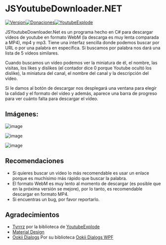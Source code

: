 <h1> JSYoutubeDownloader.NET </h1>

[![Version](https://img.shields.io/badge/Versi%C3%B3n-1.5-red)](https://github.com/Ts-Pytham/JSYoutubeDownloader.NET/releases/tag/v1.5)[![Donaciones](https://img.shields.io/badge/Donaciones-$$$-blue)](https://paypal.me/johansanchezdl?locale.x=es_XC)[![YoutubeExplode](https://img.shields.io/badge/YoutubeExplode-6.1.2-Green)](https://github.com/Tyrrrz/YoutubeExplode)

<p> 
  JSYoutubeDownloader.Net es un programa hecho en C# para descargar vídeos de youtube en formato WebM (la descarga es muy lenta comparada a MP4), mp4 y mp3.
  Tiene una interfaz sencilla donde podemos buscar por URL o por una palabra en específica. Si buscamos por palabra nos dará una lista de 5 vídeos similares. 
</p>

<p>
  Cuando buscamos un vídeo podemos ver la miniatura de él, el nombre, las visitas, los likes y dislikes (el contador dice 0 porque Youtube ocultó los dislike), la miniatura del canal, el nombre del canal y la descripción del vídeo.
  
</p>
<p>
  Si le damos al botón de descargar nos desplegará una ventana para elegir la calidad y el formato del vídeo y además, aparece una barra de progreso para ver cuánto falta para descargar el vídeo.
</p>

<h2> Imágenes: </h2>

![image](https://user-images.githubusercontent.com/43942761/168201475-869957e1-6afd-4fc5-a647-24b6cbd1409b.png)
 
![image](https://user-images.githubusercontent.com/43942761/168201584-61f44593-1ba1-4d3f-ba99-4262c045f476.png)

![image](https://user-images.githubusercontent.com/43942761/168201790-624fdebc-3c18-4bd8-a3a3-dc681fef648a.png)


<h2> Recomendaciones </h2>

- Si quieres buscar un vídeo lo más recomendable es usar un enlace porque es muchísimo más rápido que buscar la palabra.
- El formato WebM es muy lento al momento de descargar (es posible que en la próxima versión se mejore), por lo tanto, es recomendable descargar en formato MP4.
- Si encuentras un bug, por favor reportarlo.

<h2> Agradecimientos </h2>

- [Tyrrrz](https://github.com/Tyrrrz) por la biblioteca de [YoutubeExplode](https://github.com/Tyrrrz/YoutubeExplode)
- [Material Design](https://github.com/MaterialDesignInXAML/MaterialDesignInXamlToolkit)
- [Ookii Dialogs](https://github.com/ookii-dialogs) Por su biblioteca [Ookii Dialogs WPF](https://github.com/ookii-dialogs/ookii-dialogs-wpf)
